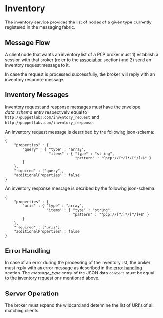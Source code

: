 Inventory
===

The inventory service provides the list of nodes of a given type currently
registered in the messaging fabric.

Message Flow
---

A client node that wants an inventory list of a PCP broker must 1) establish
a session with that broker (refer to the [association][1] section) and 2) send
an inventory request message to it.

In case the request is processed successfully, the broker will reply with an
inventory response message.

Inventory Messages
---

Inventory request and response messages must have the envelope *data_schema*
entry respectively equal to `http://puppetlabs.com/inventory_request` and
`http://puppetlabs.com/inventory_response`.

An inventory request message is described by the following json-schema:

```
{
    "properties" : {
        "query" : { "type" : "array",
                    "items" : { "type" : "string",
                                "pattern" : "^pcp://[^/]*/[^/]+$" }
        }
    },
    "required" : ["query"],
    "additionalProperties" : false
}
```

An inventory response message is decribed by the following json-schema:

```
{
    "properties" : {
        "uris" : { "type" : "array",
                   "items" : { "type" : "string",
                               "pattern" : "^pcp://[^/]*/[^/]+$" }
        }
    },
    "required" : ["uris"],
    "additionalProperties" : false
}
```

Error Handling
---

In case of an error during the processing of the inventory list, the broker must
reply with an error message as described in the [error handling][2] section.
The *message_type* entry of the JSON data `content` must be equal to the
inventory request one mentioned above.

Server Operation
---

The broker must expand the wildcard and determine the list of URI's of all matching
clients.

[1]: association.md
[2]: error_handling.md
